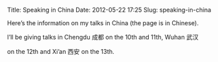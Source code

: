 Title: Speaking in China
Date: 2012-05-22 17:25
Slug: speaking-in-china

Here’s the information on my talks in China (the page is in Chinese).

I’ll be giving talks in Chengdu 成都 on the 10th and 11th, Wuhan 武汉

on the 12th and Xi’an 西安 on the 13th.

</p>

